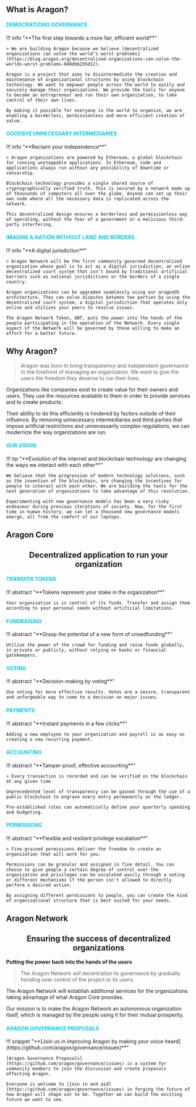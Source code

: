 ## What is Aragon?

<h4 style="color:#00CBE6;">DEMOCRATIZING GOVERNANCE</h4>
!!! info "**The first step towards a more fair, efficient world**"

    > We are building Aragon because we believe [decentralized organizations can solve the world’s worst problems](https://blog.aragon.org/decentralized-organizations-can-solve-the-worlds-worst-problems-840db6255d12).

    Aragon is a project that aims to disintermediate the creation and maintenance of organizational structures by using blockchain technology. We want to empower people across the world to easily and securely manage their organizations. We provide the tools for anyone to become an entrepreneur and run their own organization, to take control of their own lives.

    By making it possible for everyone in the world to organize, we are enabling a borderless, permissionless and more efficient creation of value.

<h4 style="color:#00CBE6;">GOODBYE UNNECESSARY INTERMEDIARIES</h4>
!!! info "**Reclaim your independence**"

    > Aragon organizations are powered by Ethereum, a global blockchain for running unstoppable applications. In Ethereum, code and applications always run without any possibility of downtime or censorship.

    Blockchain technology provides a single shared source of cryptographically verified truth. This is secured by a network made up of thousands of computers all over the globe. Anyone can set up their own node where all the necessary data is replicated across the network.

    This decentralized design ensures a borderless and permissionless way of operating, without the fear of a government or a malicious third-party interfering.

<h4 style="color:#00CBE6;">IMAGINE A NATION WITHOUT LAND AND BORDERS</h4>
!!! info "**A digital jurisdiction**"

    > Aragon Network will be the first community governed decentralized organization whose goal is to act as a digital jurisdiction, an online decentralized court system that isn’t bound by traditional artificial barriers such as national jurisdictions or the borders of a single country.

    Aragon organizations can be upgraded seamlessly using our aragonOS architecture. They can solve disputes between two parties by using the decentralized court system, a digital jurisdiction that operates only online and utilizes your peers to resolve issues.

    The Aragon Network Token, ANT, puts the power into the hands of the people participating in the operation of the Network. Every single aspect of the Network will be governed by those willing to make an effort for a better future.

## **Why Aragon?**

> Aragon was born to bring transparency and independent governance to the forefront of managing an organization. We want to give the users the freedom they deserve to run their lives.

Organizations like companies exist to create value for their owners and users. They use the resources available to them in order to provide services and to create products.

Their ability to do this efficiently is hindered by factors outside of their influence. By removing unnecessary intermediaries and third parties that impose artificial restrictions and unnecessarily complex regulations, we can modernize the way organizations are run.

<h4 style="color:#00CBE6;">OUR VISION</h4>
!!! tip "**Evolution of the internet and blockchain technology are changing the ways we interact with each other**"

    We believe that the progression of modern technology solutions, such as the invention of the blockchain, are changing the incentives for people to interact with each other. We are building the tools for the next generation of organizations to take advantage of this revolution.

    Experimenting with new governance models has been a very risky endeavour during previous iterations of society. Now, for the first time in human history, we can let a thousand new governance models emerge, all from the comfort of our laptops.

## **Aragon Core**
<center>
<h2>Decentralized application to run your organization</h2>
</center>

<h4 style="color:#00CBE6;">TRANSFER TOKENS</h4>
!!! abstract "**Tokens represent your stake in the organization**"

    Your organization is in control of its funds. Transfer and assign them according to your personal needs without artificial limitations.

<h4 style="color:#00CBE6;">FUNDRAISING</h4>
!!! abstract "**Grasp the potential of a new form of crowdfunding**"

    Utilize the power of the crowd for funding and raise funds globally, in private or publicly, without relying on banks or financial gatekeepers.

<h4 style="color:#00CBE6;">VOTING</h4>
!!! abstract "**Decision-making by voting**"

    Use voting for more effective results. Votes are a secure, transparent and unforgeable way to come to a decision on major issues.

<h4 style="color:#00CBE6;">PAYMENTS</h4>
!!! abstract "**Instant payments in a few clicks**"

    Adding a new employee to your organization and payroll is as easy as creating a new recurring payment.

<h4 style="color:#00CBE6;">ACCOUNTING</h4>
!!! abstract "**Tamper-proof, effective accounting**"

    > Every transaction is recorded and can be verified on the blockchain at any given time

    Unprecedented level of transparency can be gained through the use of a public blockchain to engrave every entry permanently on the ledger.

    Pre-established rules can automatically define your quarterly spending and budgeting.

<h4 style="color:#00CBE6;">PERMISSIONS</h4>
!!! abstract "**Flexible and resilient privilege escalation**"

    > Fine-grained permissions deliver the freedom to create an organization that will work for you.

    Permissions can be granular and assigned in fine detail. You can choose to give people a certain degree of control over the organization and privileges can be escalated easily through a voting or different mechanisms if the person isn't allowed to directly perform a desired action.

    By assigning different permissions to people, you can create the kind of organizational structure that is best suited for your needs.

## **Aragon Network**
<center>
<h2>Ensuring the success of decentralized organizations</h2>
</center>

**Putting the power back into the hands of the users**

> The Aragon Network will decentralize its governance by gradually handing over control of the project to its users.

The Aragon Network will establish additional services for the organizations taking advantage of what Aragon Core provides.

Our mission is to make the Aragon Network an autonomous organization itself, which is managed by the people using it for their mutual prosperity.

<h4 style="color:#00CBE6;">ARAGON GOVERNANCE PROPOSALS</h4>
!!! snippet "**[Join us in improving Aragon by making your voice heard](https://github.com/aragon/governance/issues)**"

    [Aragon Governance Proposals](https://github.com/aragon/governance/issues) is a system for community members to join the discussion and create proposals affecting Aragon.

    Everyone is welcome to [join in and aid](https://github.com/aragon/governance/issues) in forging the future of how Aragon will shape out to be. Together we can build the exciting future we want to see.
